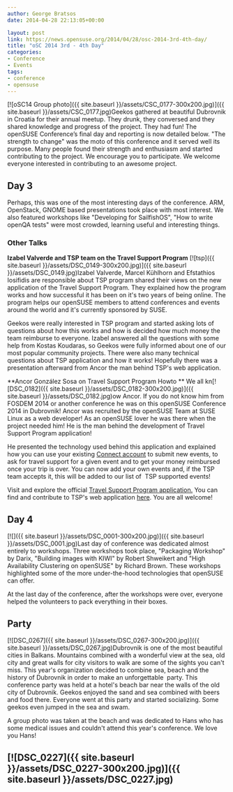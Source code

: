 ```yaml
---
author: George Bratsos
date: 2014-04-28 22:13:05+00:00

layout: post
link: https://news.opensuse.org/2014/04/28/osc-2014-3rd-4th-day/
title: "oSC 2014 3rd - 4th Day"
categories:
- Conference
- Events
tags:
- conference
- opensuse
---
```

[![oSC14 Group photo]({{ site.baseurl }}/assets/CSC_0177-300x200.jpg)]({{ site.baseurl }}/assets/CSC_0177.jpg)Geekos gathered at beautiful Dubrovnik in Croatia for their annual meetup. They drunk, they conversed and they shared knowledge and progress of the project. They had fun! The openSUSE Conference’s final day and reporting is now detailed below. "The strength to change" was the moto of this conference and it served well its purpose. Many people found their strength and enthusiasm and started contributing to the project. We encourage you to participate. We welcome everyone interested in contributing to an awesome project.<!-- more -->


## Day 3


Perhaps, this was one of the most interesting days of the conference. ARM, OpenStack, GNOME based presentations took place with most interest. We also featured workshops like "Developing for SailfishOS", "How to write openQA tests" were most crowded, learning useful and interesting things.


### Other Talks


**Izabel Valverde and TSP team on the Travel Support Program**
[![tsp]({{ site.baseurl }}/assets/DSC_0149-300x200.jpg)]({{ site.baseurl }}/assets/DSC_0149.jpg)Izabel Valverde, Marcel Kühlhorn and Efstathios Iosifidis are responsible about TSP program shared their views on the new application of the Travel Support Program. They explained how the program works and how successful it has been on it's two years of being online. The program helps our openSUSE members to attend conferences and events around the world and it's currently sponsored by SUSE.

Geekos were really interested in TSP program and started asking lots of questions about how this works and how is decided how much money the team reimburse to everyone. Izabel answered all the questions with some help from Kostas Koudaras, so Geekos were fully informed about one of our most popular community projects.
There were also many technical questions about TSP application and how it works! Hopefully there was a presentation afterward from Ancor the man behind TSP's web application.

**Ancor González Sosa on Travel Support Program Howto **
We all kn[![DSC_0182]({{ site.baseurl }}/assets/DSC_0182-300x200.jpg)]({{ site.baseurl }}/assets/DSC_0182.jpg)ow Ancor. If you do not know him from FOSDEM 2014 or another conference he was on this openSUSE Conference 2014 in Dubrovnik! Ancor was recruited by the openSUSE Team at SUSE Linux as a web developer! As an openSUSE lover he was there when the project needed him! He is the man behind the development of Travel Support Program application!

He presented the technology used behind this application and explained how you can use your existing [Connect account](https://connect.opensuse.org/) to submit new events, to ask for travel support for a given event and to get your money reimbursed once your trip is over. You can now add your own events and, if the TSP team accepts it, this will be added to our list of  TSP supported events!

Visit and explore the official [Travel Support Program application.](https://connect.opensuse.org/travel-support) You can find and contribute to TSP's web application [here](https://github.com/openSUSE/travel-support-program). You are all welcome!


## 




## Day 4


[![]({{ site.baseurl }}/assets/DSC_0001-300x200.jpg)]({{ site.baseurl }}/assets/DSC_0001.jpg)Last day of conference was dedicated almost entirely to workshops. Three workshops took place, "Packaging Workshop" by Darix, "Building images with KIWI" by Robert Shweikert and "High Availability Clustering on openSUSE" by Richard Brown. These workshops highlighted some of the more under-the-hood technologies that openSUSE can offer.

At the last day of the conference, after the workshops were over, everyone helped the volunteers to pack everything in their boxes.


## Party


[![DSC_0267]({{ site.baseurl }}/assets/DSC_0267-300x200.jpg)]({{ site.baseurl }}/assets/DSC_0267.jpg)Dubrovnik is one of the most beautiful cities in Balkans. Mountains combined with a wonderful view at the sea, old city and great walls for city visitors to walk are some of the sights you can't miss. This year's organization decided to combine sea, beach and the history of Dubrovnik in order to make an unforgettable  party. This conference party was held at a hotel's beach bar near the walls of the old city of Dubrovnik. Geekos enjoyed the sand and sea combined with beers and food there. Everyone went at this party and started socializing. Some geekos even jumped in the sea and swam.

A group photo was taken at the beach and was dedicated to Hans who has some medical issues and couldn't attend this year's conference. We love you Hans!


## [![DSC_0227]({{ site.baseurl }}/assets/DSC_0227-300x200.jpg)]({{ site.baseurl }}/assets/DSC_0227.jpg)

		
